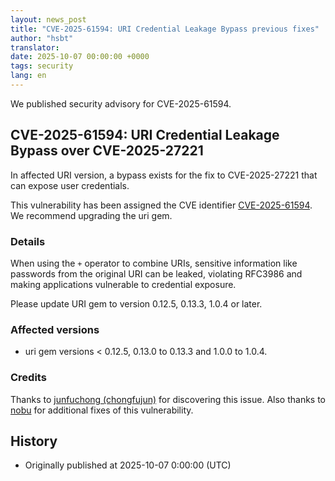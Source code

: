 ```yaml
---
layout: news_post
title: "CVE-2025-61594: URI Credential Leakage Bypass previous fixes"
author: "hsbt"
translator:
date: 2025-10-07 00:00:00 +0000
tags: security
lang: en
---
```


We published security advisory for CVE-2025-61594.

## CVE-2025-61594: URI Credential Leakage Bypass over CVE-2025-27221

In affected URI version, a bypass exists for the fix to CVE-2025-27221 that can expose user credentials.

This vulnerability has been assigned the CVE identifier [CVE-2025-61594](https://www.cve.org/CVERecord?id=CVE-2025-61594). We recommend upgrading the uri gem.

### Details

When using the `+` operator to combine URIs, sensitive information like passwords from the original URI can be leaked, violating RFC3986 and making applications vulnerable to credential exposure.

Please update URI gem to version 0.12.5, 0.13.3, 1.0.4 or later.

### Affected versions

* uri gem versions < 0.12.5, 0.13.0 to 0.13.3 and 1.0.0 to 1.0.4.

### Credits

Thanks to [junfuchong (chongfujun)](https://hackerone.com/chongfujun) for discovering this issue. Also thanks to [nobu](https://github.com/nobu) for additional fixes of this vulnerability.

## History

* Originally published at 2025-10-07 0:00:00 (UTC)
